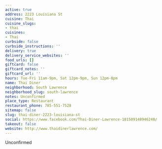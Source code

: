 ```yaml
---
active: true
address: 2223 Louisiana St
cuisine: Thai
cuisine_slugs:
- thai
cuisines:
- Thai
curbside: false
curbside_instructions: ''
delivery: true
delivery_service_websites: ''
food_urls: []
giftcard: false
giftcard_notes: ''
giftcard_url: ''
hours: Tue-Fri 11am-9pm, Sat 12pm-9pm, Sun 12pm-8pm
name: Thai Diner
neighborhood: South Lawrence
neighborhood_slug: south-lawrence
notes: Unconfirmed
place_type: Restaurant
restaurant_phone: 785-551-7528
sitemap: false
slug: thai-diner-2223-louisiana-st
social: https://www.facebook.com/Thai-Diner-Lawrence-181509148946240/
takeout: false
website: http://www.thaidinerlawrence.com/
---
```


Unconfirmed